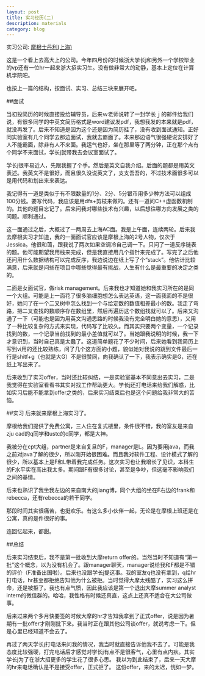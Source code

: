 ```yaml
---
layout: post
title: 实习经历(二)
description: materials
category: blog
---
```

实习公司: [摩根士丹利(上海)](http://www.morganstanley.com/)

这是一个看上去高大上的公司。今年四月份的时候浙大学长j和另外一个学校毕业的vp还有一位hr一起来浙大招实习生。没有做非常大的动静，基本上定位在计算机学院吧。

也按上一篇的结构，按面试、实习、总结三块来展开吧。

##面试

当初投简历的时候直接投给辅导员，后来ｗ老师说转了一封学长ｊ的邮件给我们说，有很多同学的中英文简历格式是word建议发pdf，我想我发的本来就是pdf，就没再发了。后来不知道是因为这个还是因为简历挂了，没有收到面试通知。正好同实验室有几个同学去那边面试，我就去霸面了。本来那边语气很强硬说安排好了人不能霸面，除非有人不来面。我运气也好，坐在那里等了两分钟，正在那个点有个同学不来面试，学长j就带我去会议室面试了。

学长j很平易近人，先跟我握了个手。然后是英文自我介绍。后面的题都是用英文表述。我英文不是很好，而且很久没说英文了，支支吾吾的，不过技术面很多可以是用代码和划出来来表达。

我记得有一道是类似于有不限数量的1分、2分、5分银币用多少种方法可以组成100分钱。要写代码，我应该是用dfs+剪枝来做的。还有一道问C++虚函数机制的。其他的题目忘记了。后来问我对哪些技术有兴趣，以后想往哪方向发展之类的问题。顺利通过。

这一面通过之后，大概过了一两周去上海AC面。我是上午面，连续两轮。后来我去摩根实习才知道，我的一面面试官应该是摩根上海的2号人物，仅次于Jessica。他很和蔼，跟我说了两次如果空调冷自己调一下。只问了一道反序链表的题。他可能期望我用栈来完成，但是我直接用几个指针来完成了。写完了之后他还问用什么数据结构可以完成反序，我边说边在纸上写了个“stack”。他估计比较满意，后来就是问些在项目中哪些觉得最有挑战，人生有什么是最重要的决定之类的。

二面是女面试官，做risk management。后来我也才知道她和我实习所在的是同一个大组。可能是上一面花了很多脑细胞想怎么表达英语，这一面我面的不是很好，她问了在一个二叉树中怎么找到一个与给定数的数值相差最小的数。我走了弯路，把二叉查找的数顺序存在数组里，然后再遍历这个数组找就可以了。后来又沟通了一下（可能也是因为用英文沟通思路的时候我没有完全明白她的意思），又用了一种比较复杂的方式来实现，代码写了比较久。而其实只要两个变量，一个记录找到的数，一个记录当前找到的最小差值就可以了。当她跟我说明的时候，我一下才意识到，当时自己真是太蠢了。这道简单题花了不少时间，后来她看到我简历上写到vi用的还比较熟练，问了几个这方面的小题，貌似她对我说的跳到文件最后一行是shitf+g（也就是大G）不是很赞同，向我确认了一下，我表示确实是G，还在纸上写出来了。

后来收到了实习offer，当时还比较纠结，一是实验室基本不同意出去实习，二是我觉得在实验室看看书其实对找工作帮助更大。学长j还打电话来给我们解惑，比如实习后能不能拿到offer之类的，后来实习结束后也是这个问题给我非常大的苦恼。

##实习
后来就来摩根上海实习了。

摩根给我们提供了免费公寓，三人住在复式楼里，条件很不错，我的室友是来自zju cad的q同学和ustc的c同学，都是大神。

我被分在cpt大组，partner是来自复旦的F，manager是L。因为要用java，而我之前对java了解的很少，所以刚开始很困难。而且我对软件工程、设计模式了解的很少，所以基本上是F和L带着我完成任务。这次实习也让我增长了见识，本科生的F水平实在高出我太多。期间跟F有很多讨论，甚至是争吵，但这毫不影响我们之间的基情。

后来也熟识了我坐我左边的来自南大的jiang博，同个大组的坐在F右边的frank和rebecca，还有rebecca的若干同学。

那段时间其实很痛苦，也挺欢乐。有这么多小伙伴一起，无论是在摩根上班还是在公寓，真的是件很好的事。

连回忆起来，都甜。

##总结

后来实习结束后，我不是第一批收到大摩return offer的。当然当时不知道有“第一批”这个概念，以为没有机会了。跟manager聊天，manager说给我和F都是不错的评价（F准备出国啦）。后来也没跟学长j提这事。我的室友q也没有拿到，q给hr打电话，hr甚至都拒绝告知他为什么被拒。当时觉得大摩太残酷了，实习这么拼命，还是被拒了。我也有点气愤，因此我应该是第一个退出大摩summer analyst  intern的微信群的。哈哈，我性格有时候还真直，这点上还真不适合在大公司做事。

后来过来两个多月快要签的时候大摩的hr才告知我拿到了正式offer，说是因为暑期有一批offer才刚刚批下来。我当时正在跟其他公司谈offer，就说考虑一下。但是心里已经知道不会去了。

再过了两天学长j打电话来问我的情况，我当时就直接告诉他我不去了。可能是我态度比较强硬，打完电话后才感觉对学长j有点不是很客气，心里有点内疚。其实学长j为了在浙大招更多的学生花了很多心思。
我以为到此结束了，后来一天大摩的hr来电话确认是不是接受offer，正式拒了。
这份offer，来的太迟，恍如一梦。
